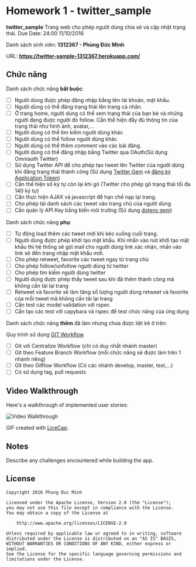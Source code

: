 # Homework 1 - twitter_sample

**twitter_sample** Trang web cho phép người dùng chia sẻ và cập nhật trạng thái. Due Date: 24:00 11/10/2016

Danh sách sinh viên: **1312367 - Phùng Đức Mình**

URL: **https://twitter-sample-1312367.herokuapp.com/**

## Chức năng

Danh sách chức năng **bắt buộc**:

* [ ] Người dùng được phép đăng nhập bằng tên tài khoản, mật khẩu.
* [ ] Người dùng có thể đăng trạng thái lên trang cá nhân.
* [ ] Ở trang home, người dùng có thể xem trạng thái của bạn bè và những người đang được người đó follow. Cần thể hiện đầy đủ thông tin của trạng thái như hình ảnh, avatar,...
* [ ] Người dùng có thể tìm kiếm người dùng khác
* [ ] Người dùng có thể follow người dùng khác
* [ ] Người dùng có thể thêm comment vào các bài đăng.
* [ ] Người dùng có thể đăng nhập bằng Twitter qua OAuth(Sử dụng Omniauth Twitter)
* [ ] Sử dụng Twitter API để cho phép tạo tweet lên Twitter của người dùng khi đăng trạng thái thành công (Sử dụng [Twitter Gem](https://github.com/sferik/twitter) và [đăng ký Application Token](https://apps.twitter.com))
* [ ] Cần thể hiện số ký tự còn lại khi gõ (Twitter cho phép gõ trạng thái tối đa 140 ký tự)
* [ ] Cần thực hiện AJAX và javascript để hạn chế nạp lại trang.
* [ ] Cho phép tải danh sách các tweet vào trang chủ của người dùng
* [ ] Cần quản lý API Key bằng biến môi trường (Sử dụng [dotenv gem](https://github.com/bkeepers/dotenv))

Danh sách chức năng **phụ**:

* [ ] Tự động load thêm các tweet mới khi kéo xuống cuối trang.
* [ ] Người dùng được phép khởi tạo mật khẩu. Khi nhấn vào nút khởi tạo mật khẩu thì hệ thống sẽ gửi mail cho người dùng link xác nhận, nhấn vào link sẽ đến trang nhập mật khẩu mới.
* [ ] Cho phép retweet, favorite các tweet ngay từ trang chủ
* [ ] Cho phép follow/unfollow người dùng từ twitter
* [ ] Cho phép tìm kiếm người dùng twitter
* [ ] Người dùng được phép thấy tweet sau khi đã thêm thành công mà không cần tải lại trang
* [ ] Retweet và favorite sẽ làm tăng số lượng người dùng retweet và favorite của mỗi tweet mà không cần tải lại trang
* [ ] Cần test các model validation với rspec
* [ ] Cần tạo các test với capybara và rspec để test chức năng của ứng dụng

Danh sách chức năng **thêm** đã làm nhưng chưa được liệt kê ở trên:


Quy trình sử dụng [GIT Workflow](https://www.atlassian.com/git/tutorials/comparing-workflows/)
* [ ] Git với Centralize Workflow (chỉ có duy nhất nhánh master)
* [ ] Git theo Feature Branch Workflow (mỗi chức năng sẽ được làm trên 1 nhánh riêng)
* [ ] Git theo Gitflow Workflow (Có các nhánh develop, master, test,...)
* [ ] Có sử dụng tag, pull requests

## Video Walkthrough

Here's a walkthrough of implemented user stories:

![Video Walkthrough](relative-path-to-your-gif-file-on-github)

GIF created with [LiceCap](http://www.cockos.com/licecap/).

## Notes

Describe any challenges encountered while building the app.

## License

    Copyright 2016 Phung Duc Minh

    Licensed under the Apache License, Version 2.0 (the "License");
    you may not use this file except in compliance with the License.
    You may obtain a copy of the License at

        http://www.apache.org/licenses/LICENSE-2.0

    Unless required by applicable law or agreed to in writing, software
    distributed under the License is distributed on an "AS IS" BASIS,
    WITHOUT WARRANTIES OR CONDITIONS OF ANY KIND, either express or implied.
    See the License for the specific language governing permissions and
    limitations under the License.
